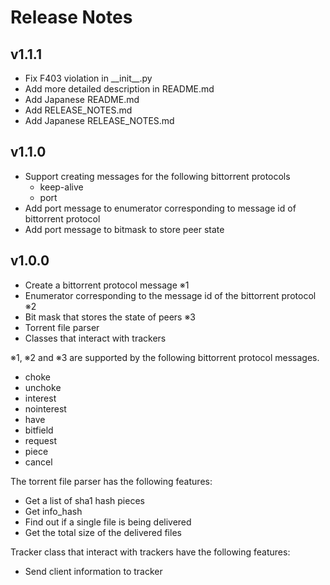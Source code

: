 # Release Notes

## v1.1.1

* Fix F403 violation in \_\_init\_\_.py
* Add more detailed description in README.md
* Add Japanese README.md
* Add RELEASE_NOTES.md
* Add Japanese RELEASE_NOTES.md

## v1.1.0

* Support creating messages for the following bittorrent protocols
	* keep-alive
	* port
* Add port message to enumerator corresponding to message id of bittorrent protocol
* Add port message to bitmask to store peer state

## v1.0.0

* Create a bittorrent protocol message  ※1
* Enumerator corresponding to the message id of the bittorrent protocol  ※2
* Bit mask that stores the state of peers  ※3
* Torrent file parser
* Classes that interact with trackers

※1, ※2 and ※3 are supported by the following bittorrent protocol messages.

* choke
* unchoke
* interest
* nointerest
* have
* bitfield
* request
* piece
* cancel

The torrent file parser has the following features:

* Get a list of sha1 hash pieces
* Get info_hash
* Find out if a single file is being delivered
* Get the total size of the delivered files

Tracker class that interact with trackers have the following features:

* Send client information to tracker
